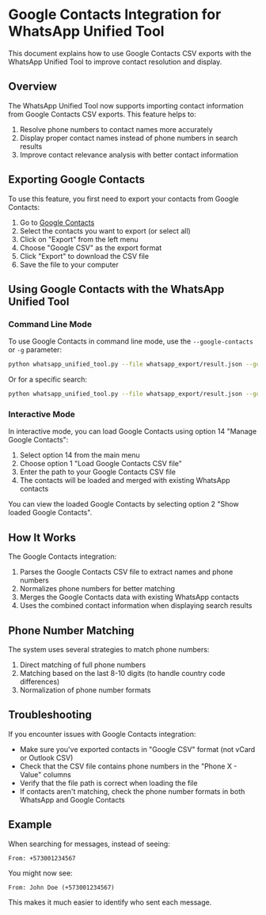 # Google Contacts Integration for WhatsApp Unified Tool

This document explains how to use Google Contacts CSV exports with the WhatsApp Unified Tool to improve contact resolution and display.

## Overview

The WhatsApp Unified Tool now supports importing contact information from Google Contacts CSV exports. This feature helps to:

1. Resolve phone numbers to contact names more accurately
2. Display proper contact names instead of phone numbers in search results
3. Improve contact relevance analysis with better contact information

## Exporting Google Contacts

To use this feature, you first need to export your contacts from Google Contacts:

1. Go to [Google Contacts](https://contacts.google.com/)
2. Select the contacts you want to export (or select all)
3. Click on "Export" from the left menu
4. Choose "Google CSV" as the export format
5. Click "Export" to download the CSV file
6. Save the file to your computer

## Using Google Contacts with the WhatsApp Unified Tool

### Command Line Mode

To use Google Contacts in command line mode, use the `--google-contacts` or `-g` parameter:

```bash
python whatsapp_unified_tool.py --file whatsapp_export/result.json --google-contacts path/to/google-contacts.csv --interactive
```

Or for a specific search:

```bash
python whatsapp_unified_tool.py --file whatsapp_export/result.json --google-contacts path/to/google-contacts.csv --mode search --keywords "keyword1,keyword2"
```

### Interactive Mode

In interactive mode, you can load Google Contacts using option 14 "Manage Google Contacts":

1. Select option 14 from the main menu
2. Choose option 1 "Load Google Contacts CSV file"
3. Enter the path to your Google Contacts CSV file
4. The contacts will be loaded and merged with existing WhatsApp contacts

You can view the loaded Google Contacts by selecting option 2 "Show loaded Google Contacts".

## How It Works

The Google Contacts integration:

1. Parses the Google Contacts CSV file to extract names and phone numbers
2. Normalizes phone numbers for better matching
3. Merges the Google Contacts data with existing WhatsApp contacts
4. Uses the combined contact information when displaying search results

## Phone Number Matching

The system uses several strategies to match phone numbers:

1. Direct matching of full phone numbers
2. Matching based on the last 8-10 digits (to handle country code differences)
3. Normalization of phone number formats

## Troubleshooting

If you encounter issues with Google Contacts integration:

- Make sure you've exported contacts in "Google CSV" format (not vCard or Outlook CSV)
- Check that the CSV file contains phone numbers in the "Phone X - Value" columns
- Verify that the file path is correct when loading the file
- If contacts aren't matching, check the phone number formats in both WhatsApp and Google Contacts

## Example

When searching for messages, instead of seeing:

```
From: +573001234567
```

You might now see:

```
From: John Doe (+573001234567)
```

This makes it much easier to identify who sent each message.
